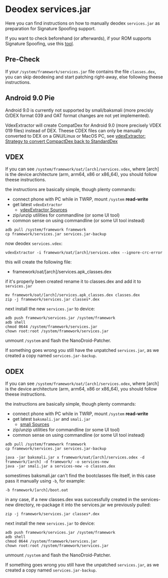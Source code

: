 # Deodex services.jar

Here you can find instructions on how to manually deodex `services.jar` as preparation for Signature Spoofing support.

If you want to check beforehand (or afterwards), if your ROM supports Signature Spoofing, use this [tool](https://f-droid.org/de/packages/lanchon.sigspoof.checker/).

## Pre-Check

If your `/system/framework/services.jar` file contains the file `classes.dex`, you can skip deodexing and start patching right-away, else following theese instructions.

## Android 9.0 Pie

Android 9.0 is currently not supported by smali/baksmali (more precisly O/DEX format 039 and OAT format changes are not yet implemented).

VdexExtractor will create CompatDex for Android 9.0 (more precisely VDEX 019 files) instead of DEX. Theese CDEX files can only be manually converted to DEX on a GNU/Linux or MacOS PC, see [vdexExtractor: Strategy to convert CompactDex back to StandardDex](https://github.com/anestisb/vdexExtractor/issues/23)

## VDEX

If you can see `/system/framework/oat/[arch]/services.vdex`, where [arch] is the device architecture (arm, arm64, x86 or x86_64), you should follow theese instructions.

the instructions are basically simple, though plenty commands:

* connect phone with PC while in TWRP, mount `/system` **read-write**
* get latest `vdexExtractor`
  * [vdexExtractor Sources](https://github.com/anestisb/vdexExtractor)
* zip/unzip utilities for commandline (or some UI tool)
* common sense on using commandline (or some UI tool instead)

```
adb pull /system/framework framework
cp framework/services.jar services.jar-backup
```

now deodex `services.vdex`:

```
vdexExtractor -i framework/oat/[arch]/services.vdex --ignore-crc-error
```

this will create the following file:
* framework/oat/[arch]/services.apk_classes.dex

if it's properly been created rename it to classes.dex and add it to `services.jar`

```
mv framework/oat/[arch]/services.apk_classes.dex classes.dex
zip -j framework/services.jar classes*.dex
```

next install the new `services.jar` to device:

```
adb push framework/services.jar /system/framework
adb shell
chmod 0644 /system/framework/services.jar
chown root:root /system/framework/services.jar
```

unmount `/system` and flash the NanoDroid-Patcher.

If something goes wrong you still have the unpatched `services.jar`, as we created a copy named `services.jar-backup`.

## ODEX

If you can see `/system/framework/oat/[arch]/services.odex`, where [arch] is the device architecture (arm, arm64, x86 or x86_64), you should follow theese instructions.

the instructions are basically simple, though plenty commands:

* connect phone with PC while in TWRP, mount `/system` **read-write**
* get latest `baksmali.jar` and `smali.jar`
  * [smali Sources](https://github.com/JesusFreke/smali)
* zip/unzip utilities for commandline (or some UI tool)
* common sense on using commandline (or some UI tool instead)

```
adb pull /system/framework framework
cp framework/services.jar services.jar-backup
```

```
java -jar baksmali.jar x framework/oat/[arch]/services.odex -d framework/[arch] -d framework/ -o services-new
java -jar smali.jar a services-new -o classes.dex
```

somestimes baksmali.jar can't find the bootclasses file itself, in this case pass it manually using `-b`, for example:

`-b framework/[arch]/boot.oat`

in any case, if a new classes.dex was successfully created in the services-new directory, re-package it into the services.jar we previously pulled:

```
zip -j framework/services.jar classes*.dex
```

next install the new `services.jar` to device:

```
adb push framework/services.jar /system/framework
adb shell
chmod 0644 /system/framework/services.jar
chown root:root /system/framework/services.jar
```

unmount `/system` and flash the NanoDroid-Patcher.

If something goes wrong you still have the unpatched `services.jar`, as we created a copy named `services.jar-backup`.
